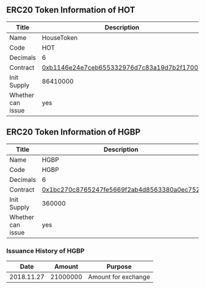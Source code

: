 ## ERC20 Token Information of HOT

 Title | Description
 --- | --- 
 Name | HouseToken
 Code | HOT
 Decimals | 6
 Contract | [0xb1146e24e7ceb655332976d7c83a19d7b2f17008](https://etherscan.io/address/0xb1146e24e7ceb655332976d7c83a19d7b2f17008)
 Init Supply | 86410000
 Whether can issue | yes
 
## ERC20 Token Information of HGBP
 
  Title | Description
  --- | --- 
  Name | HGBP
  Code | HGBP
  Decimals | 6
  Contract | [0x1bc270c8765247fe5669f2ab4d8563380a0ec752](https://etherscan.io/address/0x1bc270c8765247fe5669f2ab4d8563380a0ec752)
  Init Supply | 360000
  Whether can issue | yes
  
### Issuance History of HGBP
  
  Date | Amount | Purpose
  --- | --- | ---
  2018.11.27 | 21000000 | Amount for exchange